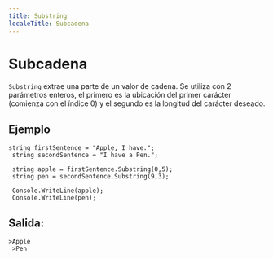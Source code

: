 ```yaml
---
title: Substring
localeTitle: Subcadena
---
```

# Subcadena

`Substring` extrae una parte de un valor de cadena. Se utiliza con 2 parámetros enteros, el primero es la ubicación del primer carácter (comienza con el índice 0) y el segundo es la longitud del carácter deseado.

## Ejemplo
```
string firstSentence = "Apple, I have."; 
 string secondSentence = "I have a Pen."; 
 
 string apple = firstSentence.Substring(0,5); 
 string pen = secondSentence.Substring(9,3); 
 
 Console.WriteLine(apple); 
 Console.WriteLine(pen); 
```

## Salida:
```
>Apple 
 >Pen 

```
